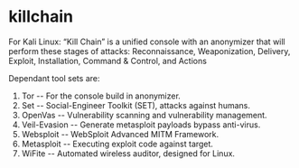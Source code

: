 # killchain
For Kali Linux:
“Kill Chain” is a unified console with an anonymizer that will perform these stages of attacks:
Reconnaissance,
Weaponization,
Delivery,
Exploit,
Installation,
Command & Control, and 
Actions

Dependant tool sets are:

1)  Tor -- For the console build in anonymizer.
2)  Set -- Social-Engineer Toolkit (SET), attacks against humans.
3)  OpenVas --  Vulnerability scanning and vulnerability management.
4)  Veil-Evasion -- Generate metasploit payloads bypass anti-virus.
5)  Websploit -- WebSploit Advanced MITM Framework.
6)  Metasploit -- Executing exploit code against target.
7)  WiFite -- Automated wireless auditor, designed for Linux.
